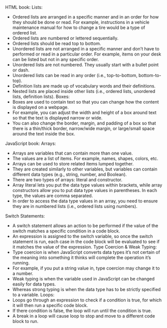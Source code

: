 HTML book:
Lists:
-	Ordered lists are arranged in a specific manner and in an order for how they should be done or read. For example, instructions in a vehicle maintenance manual for how to change a tire would be a type of ordered list.
-	Ordered lists are numbered or lettered sequentially.
-	Ordered lists should be read top to bottom.
-	Unordered lists are not arranged in a specific manner and don’t have to performed or read in a particular order. For example, items on your desk can be listed but not in any specific order. 
-	Unordered lists are not numbered. They usually start with a bullet point or dash.
-	Unordered lists can be read in any order (i.e., top-to-bottom, bottom-to-top).
-	Definition lists are made up of vocabulary words and their definitions.
-	Nested lists are placed inside other lists (i.e., ordered lists, unordered lists, definition lists).
Boxes:
-	Boxes are used to contain text so that you can change how the content is displayed on a webpage.
-	For example, you can adjust the width and height of a box around text so that the text is displayed narrow or wide.
-	You can also change the border, margin, and padding of a box so that there is a thin/thick border, narrow/wide margin, or large/small space around the text inside the box.

JavaScript book:
Arrays:
-	Arrays are variables that can contain more than one value.
-	The values are a list of items. For example, names, shapes, colors, etc.
-	Arrays can be used to store related items lumped together.
-	They are created similarly to other variables, but variables can contain different data types (e.g., string, number, and Boolean).
-	There are two types of arrays: literal and constructor.
-	Array literal lets you put the data type values within brackets, while array constructors allow you to put data type values in parentheses. In each type, the values are comma separated.
-	In order to access the data type values in an array, you need to ensure they are in numbered lists (i.e., ordered lists using numbers). 

Switch Statements:
-	A switch statement allows an action to be performed if the value of the switch matches a specific condition in a code block.
-	An expression is assigned to the switch variable, so once the switch statement is run, each case in the code block will be evaluated to see if it matches the value of the expression.
Type Coercion & Weak Typing:
-	Type coercion is when JavaScript converts data types it’s not certain of the meaning into something it thinks will complete the operation it’s running.
-	For example, if you put a string value in, type coercion may change it to a number.
-	Weak typing is when the variable used in JavaScript can be changed easily for data types.
-	Whereas strong typing is when the data type has to be strictly specified to a variable.
Loops:
-	Loops go through an expression to check if a condition is true, for which it will then run a specific code block.
-	If there condition is false, the loop will run until the condition is true.
-	A break in a loop will cause loop to stop and move to a different code block to run.
